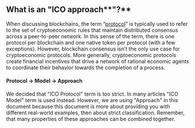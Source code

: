 ## What is an "ICO approach**"?**

When discussing blockchains, the term “[protocol](https://blog.0xproject.com/the-difference-between-app-coins-and-protocol-tokens-7281a428348c)” is typically used to refer to the set of cryptoeconomic rules that maintain distributed consensus across a peer-to-peer network. In this sense of the term, there is one protocol per blockchain and one native token per protocol \(with a few exceptions\). However, blockchain consensus isn’t the only use case for cryptoeconomic protocols. More generally, cryptoeconomic protocols create financial incentives that drive a network of rational economic agents to coordinate their behavior towards the completion of a process.

#### Protocol -&gt; Model -&gt; Approach

We decided that "ICO Protocol" term is too strict.
In many articles "ICO Model" term is used instead. However, we are using "Approach" in this document because this document is more about providing you with different real-world examples, then about strict classification. Remember, that many properties of these approaches can be combined together.

